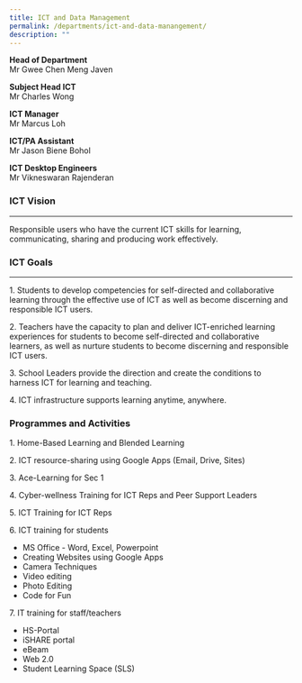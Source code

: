 ```yaml
---
title: ICT and Data Management
permalink: /departments/ict-and-data-manangement/
description: ""
---
```

**Head of Department**     
Mr Gwee Chen Meng Javen  

  

**Subject Head ICT**    
Mr Charles Wong  

  

**ICT Manager**   
Mr Marcus Loh 

  

**ICT/PA Assistant**   
Mr Jason Biene Bohol

  

**ICT Desktop Engineers**   
Mr Vikneswaran Rajenderan  

### ICT Vision
----------

Responsible users who have the current ICT skills for learning, communicating, sharing and producing work effectively.

### ICT Goals
---------

1\. Students to develop competencies for self-directed and collaborative learning through the effective use of ICT as well as become discerning and responsible ICT users.

2\. Teachers have the capacity to plan and deliver ICT-enriched learning experiences for students to become self-directed and collaborative learners, as well as nurture students to become discerning and responsible ICT users.

3\. School Leaders provide the direction and create the conditions to harness ICT for learning and teaching.

4\. ICT infrastructure supports learning anytime, anywhere.

  
### Programmes and Activities

1\. Home-Based Learning and Blended Learning

2\. ICT resource-sharing using Google Apps (Email, Drive, Sites)

3\. Ace-Learning for Sec 1

4\. Cyber-wellness Training for ICT Reps and Peer Support Leaders

5\. ICT Training for ICT Reps

6\. ICT training for students

* MS Office - Word, Excel, Powerpoint
* Creating Websites using Google Apps
* Camera Techniques
* Video editing
* Photo Editing
* Code for Fun

7\. IT training for staff/teachers
* HS-Portal
* iSHARE portal
* eBeam
* Web 2.0
* Student Learning Space (SLS)